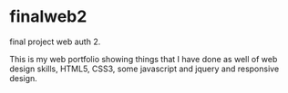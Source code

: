 # finalweb2
final project web auth 2.

This is my web portfolio showing things that I have done as well of web design skills,
HTML5, CSS3, some javascript and jquery and responsive design.
